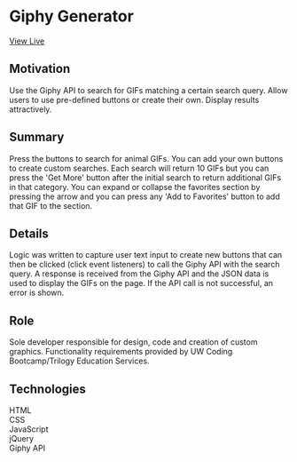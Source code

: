 # Giphy Generator
[View Live](https://lexi-winstanley.github.io/giphyGenerator/)

## Motivation 
Use the Giphy API to search for GIFs matching a certain search query. Allow users to use pre-defined buttons or create their own. Display results attractively. 

## Summary
Press the buttons to search for animal GIFs. You can add your own buttons to create custom searches. Each search will return 10 GIFs but you can press the 'Get More' button after the initial search to return additional GIFs in that category. You can expand or collapse the favorites section by pressing the arrow and you can press any 'Add to Favorites' button to add that GIF to the section. 

## Details
Logic was written to capture user text input to create new buttons that can then be clicked (click event listeners) to call the Giphy API with the search query. A response is received from the Giphy API and the JSON data is used to display the GIFs on the page. If the API call is not successful, an error is shown.  

## Role
Sole developer responsible for design, code and creation of custom graphics. Functionality requirements provided by UW Coding Bootcamp/Trilogy Education Services.

## Technologies
HTML
<br/>CSS
<br/>JavaScript
<br/>jQuery
<br/>Giphy API
